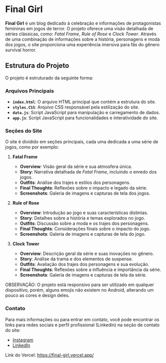 # Final Girl

**Final Girl** é um blog dedicado à celebração e informações de protagonistas femininas em jogos de terror. O projeto oferece uma visão detalhada de séries clássicas, como: *Fatal Frame*, *Rule of Rose* e *Clock Tower*. Através de uma combinação de informações sobre a história, personagens e moda dos jogos, o site proporciona uma experiência imersiva para fãs do gênero survival horror.

## Estrutura do Projeto

O projeto é estruturado da seguinte forma:

### Arquivos Principais

- **`index.html`**: O arquivo HTML principal que contém a estrutura do site.
- **`styles.CSS`**: Arquivo CSS responsável pela estilização do site.
- **`data.js`**: Script JavaScript para manipulação e carregamento de dados.
- **`app.js`**: Script JavaScript para funcionalidades e interatividade do site.

### Seções do Site

O site é dividido em seções principais, cada uma dedicada a uma série de jogos, como por exemplo:

1. **Fatal Frame**
   - **Overview**: Visão geral da série e sua atmosfera única.
   - **Story**: Narrativa detalhada de *Fatal Frame*, incluindo o enredo dos jogos.
   - **Outfits**: Análise dos trajes e estilos dos personagens.
   - **Final Thoughts**: Reflexões sobre o impacto e legado da série.
   - **Screenshots**: Galeria de imagens e capturas de tela dos jogos.

2. **Rule of Rose**
   - **Overview**: Introdução ao jogo e suas características distintas.
   - **Story**: Detalhes sobre a história e temas explorados no jogo.
   - **Outfits**: Discussão sobre a moda e os trajes dos personagens.
   - **Final Thoughts**: Considerações finais sobre o impacto do jogo.
   - **Screenshots**: Galeria de imagens e capturas de tela do jogo.

3. **Clock Tower**
   - **Overview**: Descrição geral da série e suas inovações no gênero.
   - **Story**: Análise da trama e dos elementos de suspense.
   - **Outfits**: Avaliação dos trajes dos personagens e sua evolução.
   - **Final Thoughts**: Reflexões sobre a influência e importância da série.
   - **Screenshots**: Galeria de imagens e capturas de tela da série.

OBSERVAÇÃO: O projeto está responsivo para ser utilizado em qualquer dispositivo, porém, alguns emojis não existem no Android, alterando um pouco as cores e design deles.

### Contato

Para mais informações ou para entrar em contato, você pode encontrar os links para redes sociais e perfil profissional (Linkedin) na seção de contato do site:

- [Instagram](https://instagram.com/lucashipolito__)
- [LinkedIn](https://www.linkedin.com/in/lucas-hipólito-377195327/)

Link do Vercel:
https://final-girl.vercel.app/
